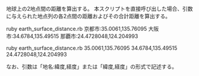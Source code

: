 地球上の2地点間の距離を算出する。
本スクリプトを直接呼び出した場合、引数に与えられた地点列の各2点間の距離およびその合計距離を算出する。

ruby earth_surface_distance.rb 京都市:35.0061,135.76095 大阪市:34.6784,135.49515 那覇市:24.4728048,124.204993

ruby earth_surface_distance.rb 35.0061,135.76095 34.6784,135.49515 24.4728048,124.204993

なお、引数は「地名:緯度,経度」または「緯度,経度」の形式で記述する。
